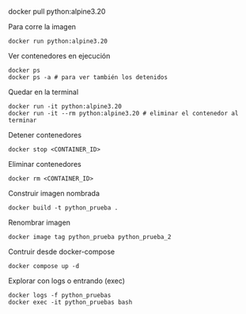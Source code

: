 docker pull python:alpine3.20

Para corre la imagen
```
docker run python:alpine3.20
```

Ver contenedores en ejecución
```
docker ps
docker ps -a # para ver también los detenidos
```

Quedar en la terminal
```
docker run -it python:alpine3.20
docker run -it --rm python:alpine3.20 # eliminar el contenedor al terminar
```

Detener contenedores
```
docker stop <CONTAINER_ID>
```

Eliminar contenedores
```
docker rm <CONTAINER_ID>
```

Construir imagen nombrada
```
docker build -t python_prueba .
```

Renombrar imagen
```
docker image tag python_prueba python_prueba_2
```

Contruir desde docker-compose
```
docker compose up -d
```

Explorar con logs o entrando (exec)
```
docker logs -f python_pruebas
docker exec -it python_pruebas bash
```
